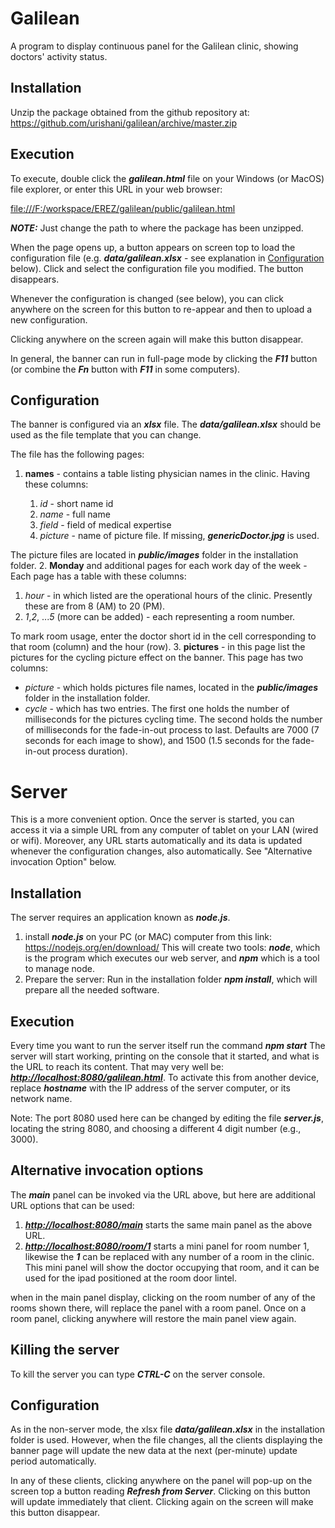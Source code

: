 # Galilean 
A program to display continuous panel for the Galilean 
clinic, showing doctors' activity status.

## Installation
Unzip the package obtained from the github repository at:
<https://github.com/urishani/galilean/archive/master.zip>

## Execution
To execute, double click the ***galilean.html*** 
file on your Windows (or MacOS) file explorer, 
or enter this URL in your web browser:

<file:///F:/workspace/EREZ/galilean/public/galilean.html>

***NOTE:*** Just change the path to where the package has been unzipped.

When the page opens up, a button appears on screen top
to load the configuration file (e.g. ***data/galilean.xlsx*** - see explanation in 
[Configuration](#configuration) below).
Click and select the configuration file you modified. The button disappears.

Whenever the configuration is changed (see below), you can click anywhere on the 
screen for this button to re-appear and then to upload a new configuration.

Clicking anywhere on the screen again will make this button disappear.

In general, the banner can run in full-page mode by clicking
the ***F11*** button (or combine the ***Fn*** button with ***F11*** 
in some computers).

## Configuration
The banner is configured via an ***xlsx*** file. The ***data/galilean.xlsx*** should
be used as the file template that you can change.

The file has the following pages:

1. **names** - contains a table listing physician names in the clinic. Having these columns:
   
   1. *id* - short name id
   2. *name* - full name
   3. *field* - field of medical expertise
   4. *picture* - name of picture file. If missing, ***genericDoctor.jpg*** is used.

The picture files are located in ***public/images*** folder in the installation folder.
2. **Monday** and additional pages for each work day of the week - Each page has a table 
    with these columns:
   
   1. *hour* - in which listed are the operational hours of the clinic. Presently these are
        from 8 (AM) to 20 (PM).
   2. *1*,*2*, ...*5* (more can be added) - each representing a room number.    

To mark room usage, enter the doctor short id in the cell corresponding to
that room (column) and the hour (row).
3. **pictures** - in this page list the pictures for the cycling picture effect on the banner. This page has two columns: 
   
   * *picture* - which holds pictures file names, located in the ***public/images*** folder in the installation folder. 
   * *cycle* - which has two entries. The first one 
   holds the number of milliseconds for the pictures cycling time.
   The second holds the number of milliseconds for the fade-in-out process to last.
   Defaults are 7000 (7 seconds for each image to show), and 1500 (1.5 seconds for the fade-in-out process duration).

# Server

This is a more convenient option. Once the server is started, you 
can access it via a simple URL from any computer of tablet on 
your LAN (wired or wifi). Moreover, any URL starts automatically
and its data is updated whenever the configuration changes, 
also automatically. See "Alternative invocation Option" below.

## Installation

The server requires an application known as ***node.js***.

1. install ***node.js*** on your PC (or MAC) computer from this link:
<https://nodejs.org/en/download/>
This will create two tools: ***node***, which is the program which 
 executes our web server, and ***npm*** which is a tool to manage
 node.
2. Prepare the server: Run in the installation folder ***npm install***, which will prepare
all the needed software.

## Execution
Every time you want to run the server itself run the command
***npm start***
The server will start working, printing on the console that 
it started, and what is the URL to reach its content.
That may very well be: ***<http://localhost:8080/galilean.html>***.
To activate this from another device, replace ***hostname*** with the 
IP address of the server computer, or its network name.

Note: The port 8080 used here can be changed by editing the 
file ***server.js***, locating the string 8080, and choosing 
a different 4 digit number (e.g., 3000).

## Alternative invocation options
The ***main*** panel can be invoked via the URL above, but here are
 additional URL options that can be used:
 
 1. ***<http://localhost:8080/main>*** starts the same main panel as
 the above URL.
 2. ***<http://localhost:8080/room/1>*** starts a mini panel for 
 room number 1, likewise the ***1*** can be replaced with any number
 of a room in the clinic. This mini panel will show the doctor occupying that
 room, and it can be used for the ipad positioned at the room door lintel.
 
 when in the main panel display, clicking on the room number of
 any of the rooms shown there, will replace the panel with a room panel.
 Once on a room panel, clicking anywhere will restore the main
 panel view again.

## Killing the server
To kill the server you can type ***CTRL-C*** on the server console.

## Configuration

As in the non-server mode, the xlsx file ***data/galilean.xlsx***
in the installation folder is used. However, when the file
changes, all the clients displaying the banner page will update
the new data at the next (per-minute) update period automatically.

In any of these clients, clicking anywhere on the panel will 
pop-up on the screen top a button reading ***Refresh from Server***.
Clicking on this button will update immediately that client.
Clicking again on the screen will make this button disappear. 